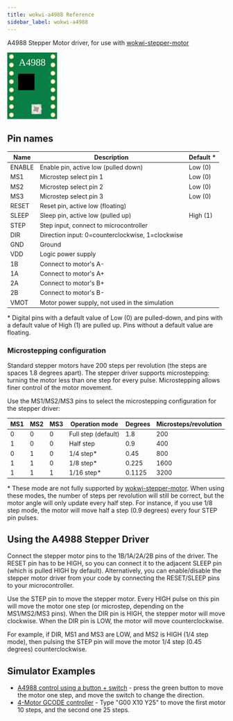 ```yaml
---
title: wokwi-a4988 Reference
sidebar_label: wokwi-a4988
---
```


A4988 Stepper Motor driver, for use with [wokwi-stepper-motor](./wokwi-stepper-motor)

![Wokwi A4988](wokwi-a4988.svg)

## Pin names

| Name   | Description                                      | Default \* |
| ------ | ------------------------------------------------ | ---------- |
| ENABLE | Enable pin, active low (pulled down)             | Low (0)    |
| MS1    | Microstep select pin 1                           | Low (0)    |
| MS2    | Microstep select pin 2                           | Low (0)    |
| MS3    | Microstep select pin 3                           | Low (0)    |
| RESET  | Reset pin, active low (floating)                 |            |
| SLEEP  | Sleep pin, active low (pulled up)                | High (1)   |
| STEP   | Step input, connect to microcontroller           |            |
| DIR    | Direction input: 0=counterclockwise, 1=clockwise |            |
| GND    | Ground                                           |            |
| VDD    | Logic power supply                               |            |
| 1B     | Connect to motor's A-                            |            |
| 1A     | Connect to motor's A+                            |            |
| 2A     | Connect to motor's B+                            |            |
| 2B     | Connect to motor's B-                            |            |
| VMOT   | Motor power supply, not used in the simulation   |            |

\* Digital pins with a default value of Low (0) are pulled-down, and pins with a default value of High (1) are pulled up. Pins without a default value are floating.

### Microstepping configuration

Standard stepper motors have 200 steps per revolution (the steps are spaces 1.8 degrees apart). The stepper driver supports microstepping: turning the motor less than one step for every pulse. Microstepping allows finer control of the motor movement.

Use the MS1/MS2/MS3 pins to select the microstepping configuration for the stepper driver:

| MS1 | MS2 | MS3 | Operation mode      | Degrees | Microsteps/revolution |
| --- | --- | --- | ------------------- | ------- | --------------------- |
| 0   | 0   | 0   | Full step (default) | 1.8     | 200                   |
| 1   | 0   | 0   | Half step           | 0.9     | 400                   |
| 0   | 1   | 0   | 1/4 step\*          | 0.45    | 800                   |
| 1   | 1   | 0   | 1/8 step\*          | 0.225   | 1600                  |
| 1   | 1   | 1   | 1/16 step\*         | 0.1125  | 3200                  |

\* These mode are not fully supported by [wokwi-stepper-motor](./wokwi-stepper-motor). When using these modes, the number of steps per revolution will still be correct, but the motor angle will only update every half step. For instance, if you use 1/8 step mode, the motor will move half a step (0.9 degrees) every four STEP pin pulses.

## Using the A4988 Stepper Driver

Connect the stepper motor pins to the 1B/1A/2A/2B pins of the driver. The RESET pin has to be HIGH, so you can connect it to the adjacent SLEEP pin (which is pulled HIGH by default). Alternatively, you can enable/disable the stepper motor driver from your code by connecting the RESET/SLEEP pins to your microcontroller.

Use the STEP pin to move the stepper motor. Every HIGH pulse on this pin will move the motor one step (or microstep, depending on the MS1/MS2/MS3 pins). When the DIR pin is HIGH, the stepper motor will move clockwise. When the DIR pin is LOW, the motor will move counterclockwise.

For example, if DIR, MS1 and MS3 are LOW, and MS2 is HIGH (1/4 step mode), then pulsing the STEP pin will move the motor 1/4 step (0.45 degrees) counterclockwise.

## Simulator Examples

- [A4988 control using a button + switch](https://wokwi.com/projects/327823888123691604) - press the green button to move the motor one step, and move the switch to change the direction.
- [4-Motor GCODE controller](https://wokwi.com/projects/327761195587076690) - Type "G00 X10 Y25" to move the first motor 10 steps, and the second one 25 steps.
